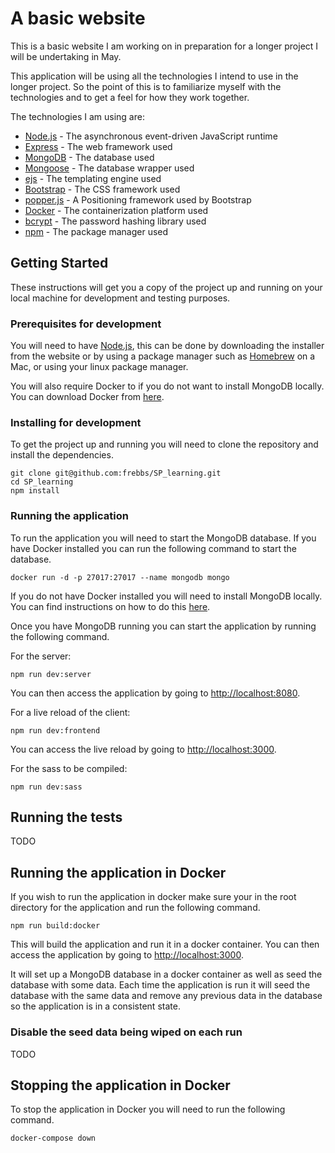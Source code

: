 # A basic website
This is a basic website I am working on in preparation for a longer project I will be undertaking in May.

This application will be using all the technologies I intend to use in the longer project. So the point of this is to familiarize myself with the technologies and to get a feel for how they work together.

The technologies I am using are:
* [Node.js](https://nodejs.org/en/) - The asynchronous event-driven JavaScript runtime
* [Express](http://expressjs.com/) - The web framework used
* [MongoDB](https://www.mongodb.com/) - The database used
* [Mongoose](http://mongoosejs.com/) - The database wrapper used
* [ejs](http://ejs.co/) - The templating engine used
* [Bootstrap](http://getbootstrap.com/) - The CSS framework used
* [popper.js](https://popper.js.org/) - A Positioning framework used by Bootstrap
* [Docker](https://www.docker.com/) - The containerization platform used
* [bcrypt](https://www.npmjs.com/package/bcrypt) - The password hashing library used
* [npm](https://www.npmjs.com/) - The package manager used

## Getting Started
These instructions will get you a copy of the project up and running on your local machine for development and testing purposes.

### Prerequisites for development
You will need to have [Node.js](https://nodejs.org/en/), this can be done by downloading the installer from the website or by using a package manager such as [Homebrew](https://brew.sh/) on a Mac, or using your linux package manager.

You will also require Docker to if you do not want to install MongoDB locally. You can download Docker from [here](https://www.docker.com/community-edition#/download).

### Installing for development
To get the project up and running you will need to clone the repository and install the dependencies.

``` 
git clone git@github.com:frebbs/SP_learning.git
cd SP_learning
npm install
```

### Running the application
To run the application you will need to start the MongoDB database. If you have Docker installed you can run the following command to start the database.

```
docker run -d -p 27017:27017 --name mongodb mongo
```

If you do not have Docker installed you will need to install MongoDB locally. You can find instructions on how to do this [here](https://docs.mongodb.com/manual/installation/).

Once you have MongoDB running you can start the application by running the following command.

For the server:
```
npm run dev:server
```

You can then access the application by going to [http://localhost:8080](http://localhost:8080).

For a live reload of the client:
```
npm run dev:frontend
```

You can access the live reload by going to [http://localhost:3000](http://localhost:3000).

For the sass to be compiled:
```
npm run dev:sass
```

## Running the tests

TODO

## Running the application in Docker
If you wish to run the application in docker make sure your in the root directory for the application and run the following command.

```
npm run build:docker
```

This will build the application and run it in a docker container. You can then access the application by going to [http://localhost:3000](http://localhost:3000).

It will set up a MongoDB database in a docker container as well as seed the database with some data. Each time the application is run it will seed the database with the same data and remove any previous data in the database so the application is in a consistent state.

### Disable the seed data being wiped on each run

TODO

## Stopping the application in Docker
To stop the application in Docker you will need to run the following command.

```
docker-compose down
```
